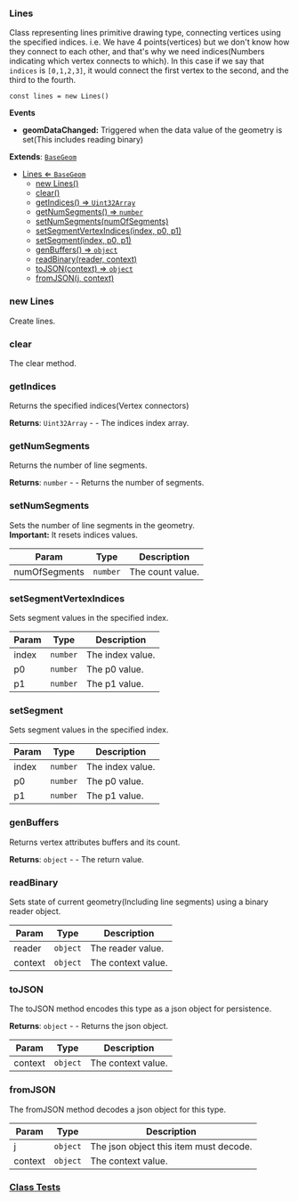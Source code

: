 <a name="Lines"></a>

### Lines 
Class representing lines primitive drawing type, connecting vertices using the specified indices.
i.e. We have 4 points(vertices) but we don't know how they connect to each other,
and that's why we need indices(Numbers indicating which vertex connects to which).
In this case if we say that `indices` is `[0,1,2,3]`, it would connect the first vertex to the second,
and the third to the fourth.

```
const lines = new Lines()
```

**Events**
* **geomDataChanged:** Triggered when the data value of the geometry is set(This includes reading binary)


**Extends**: <code>[BaseGeom](api/SceneTree\Geometry\BaseGeom.md)</code>  

* [Lines ⇐ <code>BaseGeom</code>](#Lines)
    * [new Lines()](#new-Lines)
    * [clear()](#clear)
    * [getIndices() ⇒ <code>Uint32Array</code>](#getIndices)
    * [getNumSegments() ⇒ <code>number</code>](#getNumSegments)
    * [setNumSegments(numOfSegments)](#setNumSegments)
    * [setSegmentVertexIndices(index, p0, p1)](#setSegmentVertexIndices)
    * [setSegment(index, p0, p1)](#setSegment)
    * [genBuffers() ⇒ <code>object</code>](#genBuffers)
    * [readBinary(reader, context)](#readBinary)
    * [toJSON(context) ⇒ <code>object</code>](#toJSON)
    * [fromJSON(j, context)](#fromJSON)

<a name="new_Lines_new"></a>

### new Lines
Create lines.

<a name="Lines+clear"></a>

### clear
The clear method.


<a name="Lines+getIndices"></a>

### getIndices
Returns the specified indices(Vertex connectors)


**Returns**: <code>Uint32Array</code> - - The indices index array.  
<a name="Lines+getNumSegments"></a>

### getNumSegments
Returns the number of line segments.


**Returns**: <code>number</code> - - Returns the number of segments.  
<a name="Lines+setNumSegments"></a>

### setNumSegments
Sets the number of line segments in the geometry.<br>
**Important:** It resets indices values.



| Param | Type | Description |
| --- | --- | --- |
| numOfSegments | <code>number</code> | The count value. |

<a name="Lines+setSegmentVertexIndices"></a>

### setSegmentVertexIndices
Sets segment values in the specified index.



| Param | Type | Description |
| --- | --- | --- |
| index | <code>number</code> | The index value. |
| p0 | <code>number</code> | The p0 value. |
| p1 | <code>number</code> | The p1 value. |

<a name="Lines+setSegment"></a>

### setSegment
Sets segment values in the specified index.



| Param | Type | Description |
| --- | --- | --- |
| index | <code>number</code> | The index value. |
| p0 | <code>number</code> | The p0 value. |
| p1 | <code>number</code> | The p1 value. |

<a name="Lines+genBuffers"></a>

### genBuffers
Returns vertex attributes buffers and its count.


**Returns**: <code>object</code> - - The return value.  
<a name="Lines+readBinary"></a>

### readBinary
Sets state of current geometry(Including line segments) using a binary reader object.



| Param | Type | Description |
| --- | --- | --- |
| reader | <code>object</code> | The reader value. |
| context | <code>object</code> | The context value. |

<a name="Lines+toJSON"></a>

### toJSON
The toJSON method encodes this type as a json object for persistence.


**Returns**: <code>object</code> - - Returns the json object.  

| Param | Type | Description |
| --- | --- | --- |
| context | <code>object</code> | The context value. |

<a name="Lines+fromJSON"></a>

### fromJSON
The fromJSON method decodes a json object for this type.



| Param | Type | Description |
| --- | --- | --- |
| j | <code>object</code> | The json object this item must decode. |
| context | <code>object</code> | The context value. |



### [Class Tests](api/SceneTree\Geometry/Lines.test)